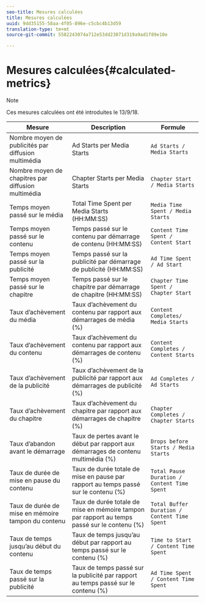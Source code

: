 ```yaml
---
seo-title: Mesures calculées
title: Mesures calculées
uuid: 9dd35155-58aa-4f05-896e-c5cbc4b13d59
translation-type: tm+mt
source-git-commit: 5582243074a712e53dd23071d319a9ad1f89e10e

---
```



# Mesures calculées{#calculated-metrics}

>[!NOTE]
>
>Ces mesures calculées ont été introduites le 13/9/18.

| Mesure | Description | Formule |
|---|---|---|
| Nombre moyen de publicités par diffusion multimédia | Ad Starts per Media Starts | `Ad Starts / Media Starts` |
| Nombre moyen de chapitres par diffusion multimédia | Chapter Starts per Media Starts | `Chapter Start / Media Starts` |
| Temps moyen passé sur le média | Total Time Spent per Media Starts (HH:MM:SS) | `Media Time Spent / Media Starts` |
| Temps moyen passé sur le contenu | Temps passé sur le contenu par démarrage de contenu (HH:MM:SS) | `Content Time Spent / Content Start` |
| Temps moyen passé sur la publicité | Temps passé sur la publicité par démarrage de publicité (HH:MM:SS) | `Ad Time Spent / Ad Start` |
| Temps moyen passé sur le chapitre | Temps passé sur le chapitre par démarrage de chapitre (HH:MM:SS) | `Chapter Time Spent / Chapter Start` |
| Taux d’achèvement du média | Taux d’achèvement du contenu par rapport aux démarrages de média (%) | `Content Completes/ Media Starts` |
| Taux d’achèvement du contenu | Taux d’achèvement du contenu par rapport aux démarrages de contenu (%) | `Content Completes / Content Starts` |
| Taux d’achèvement de la publicité | Taux d’achèvement de la publicité par rapport aux démarrages de publicité (%) | `Ad Completes / Ad Starts` |
| Taux d’achèvement du chapitre | Taux d’achèvement du chapitre par rapport aux démarrages de chapitre (%) | `Chapter Completes / Chapter Starts` |
| Taux d’abandon avant le démarrage | Taux de pertes avant le début par rapport aux démarrages de contenu multimédia (%) | `Drops before Starts / Media Starts` |
| Taux de durée de mise en pause du contenu | Taux de durée totale de mise en pause par rapport au temps passé sur le contenu (%) | `Total Pause Duration / Content Time Spent` |
| Taux de durée de mise en mémoire tampon du contenu | Taux de durée totale de mise en mémoire tampon par rapport au temps passé sur le contenu (%) | `Total Buffer Duration / Content Time Spent` |
| Taux de temps jusqu’au début du contenu | Taux de temps jusqu’au début par rapport au temps passé sur le contenu (%) | `Time to Start / Content Time Spent` |
| Taux de temps passé sur la publicité | Taux de temps passé sur la publicité par rapport au temps passé sur le contenu (%) | `Ad Time Spent / Content Time Spent` |
